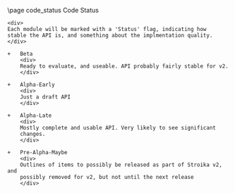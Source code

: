 \page code_status Code Status

	<div>
	Each module will be marked with a 'Status' flag, indicating how
	stable the API is, and something about the implmentation quality.
	</div>

	+	Beta
		<div>
		Ready to evaluate, and useable. API probably fairly stable for v2.
		</div>
		
	+	Alpha-Early
		<div>
		Just a draft API
		</div>
		
	+	Alpha-Late
		<div>
		Mostly complete and usable API. Very likely to see significant
		changes.
		</div>
		
	+	Pre-Alpha-Maybe
		<div>
		Outlines of items to possibly be released as part of Stroika v2, and
		possibly removed for v2, but not until the next release
		</div>
		
		
